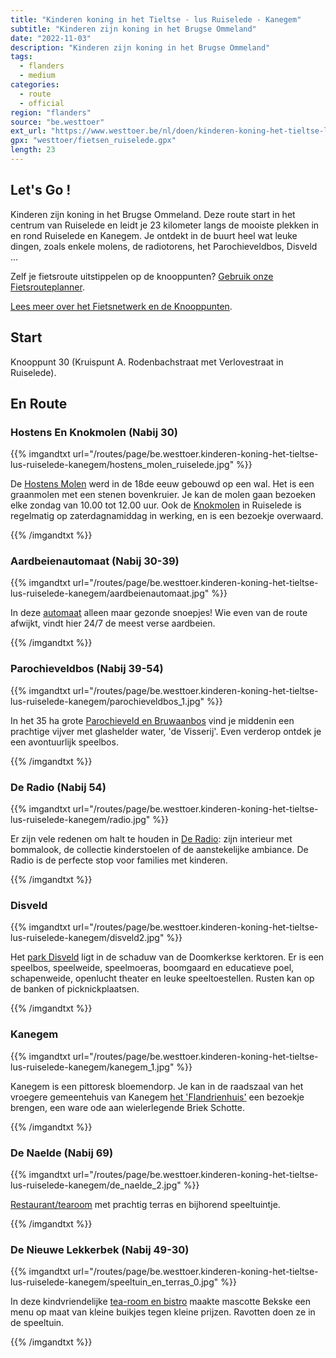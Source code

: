 ```yaml
---
title: "Kinderen koning in het Tieltse - lus Ruiselede - Kanegem"
subtitle: "Kinderen zijn koning in het Brugse Ommeland"
date: "2022-11-03"
description: "Kinderen zijn koning in het Brugse Ommeland" 
tags:
  - flanders
  - medium
categories: 
  - route
  - official
region: "flanders"
source: "be.westtoer"
ext_url: "https://www.westtoer.be/nl/doen/kinderen-koning-het-tieltse-lus-ruiselede-kanegem"
gpx: "westtoer/fietsen_ruiselede.gpx"
length: 23
---
```


## Let's Go !

Kinderen zijn koning in het Brugse Ommeland. Deze route start in het centrum van Ruiselede en leidt je 23 kilometer langs de mooiste plekken in en rond Ruiselede en Kanegem. Je ontdekt in de buurt heel wat leuke dingen, zoals enkele molens, de radiotorens, het Parochieveldbos, Disveld ...

Zelf je fietsroute uitstippelen op de knooppunten? [Gebruik onze Fietsrouteplanner](http://www.westtoer.be/nl/fietsrouteplanner).

[Lees meer over het Fietsnetwerk en de Knooppunten](http://www.westtoer.be/nl/inspiratie/fietsnetwerk).

## Start 

Knooppunt 30 (Kruispunt A. Rodenbachstraat met Verlovestraat in Ruiselede). 

## En Route

### Hostens En Knokmolen (Nabij 30)

{{% imgandtxt url="/routes/page/be.westtoer.kinderen-koning-het-tieltse-lus-ruiselede-kanegem/hostens_molen_ruiselede.jpg" %}}

De [Hostens Molen](https://www.westtoer.be/nl/doen/hostens-molen) werd in de 18de eeuw gebouwd op een wal. Het is een graanmolen met een stenen bovenkruier. Je kan de molen gaan bezoeken elke zondag van 10.00 tot 12.00 uur. Ook de [Knokmolen](https://www.westtoer.be/nl/doen/knokmolen) in Ruiselede is regelmatig op zaterdagnamiddag in werking, en is een bezoekje overwaard. 

{{% /imgandtxt %}}

### Aardbeienautomaat (Nabij 30-39)

{{% imgandtxt url="/routes/page/be.westtoer.kinderen-koning-het-tieltse-lus-ruiselede-kanegem/aardbeienautomaat.jpg" %}}

In deze [automaat](https://www.westtoer.be/nl/eten-drinken/aardbeienautomaat-ruiselede) alleen maar gezonde snoepjes! Wie even van de route afwijkt, vindt hier 24/7 de meest verse aardbeien.

{{% /imgandtxt %}}

### Parochieveldbos (Nabij 39-54)

{{% imgandtxt url="/routes/page/be.westtoer.kinderen-koning-het-tieltse-lus-ruiselede-kanegem/parochieveldbos_1.jpg" %}}

In het 35 ha grote [Parochieveld en Bruwaanbos](https://www.westtoer.be/nl/doen/parochieveld-bruwaanbos) vind je middenin een prachtige vijver met glashelder water, 'de Visserij'. Even verderop ontdek je een avontuurlijk speelbos.

{{% /imgandtxt %}}

### De Radio (Nabij 54)

{{% imgandtxt url="/routes/page/be.westtoer.kinderen-koning-het-tieltse-lus-ruiselede-kanegem/radio.jpg" %}}

Er zijn vele redenen om halt te houden in [De Radio](https://www.westtoer.be/nl/eten-drinken/de-radio): zijn interieur met bommalook, de collectie kinderstoelen of de aanstekelijke ambiance. De Radio is de perfecte stop voor families met kinderen.

{{% /imgandtxt %}}

### Disveld

{{% imgandtxt url="/routes/page/be.westtoer.kinderen-koning-het-tieltse-lus-ruiselede-kanegem/disveld2.jpg" %}}

Het [park Disveld](https://www.westtoer.be/nl/doen/gemeentepark-disveld) ligt in de schaduw van de Doomkerkse kerktoren. Er is een speelbos, speelweide, speelmoeras, boomgaard en educatieve poel, schapenweide, openlucht theater en leuke speeltoestellen. Rusten kan op de banken of picknickplaatsen. 

{{% /imgandtxt %}}

### Kanegem

{{% imgandtxt url="/routes/page/be.westtoer.kinderen-koning-het-tieltse-lus-ruiselede-kanegem/kanegem_1.jpg" %}}

Kanegem is een pittoresk bloemendorp. Je kan in de raadszaal van het vroegere gemeentehuis van Kanegem [het 'Flandrienhuis'](https://www.westtoer.be/nl/doen/flandrienhuis) een bezoekje brengen, een ware ode aan wielerlegende Briek Schotte.

{{% /imgandtxt %}}

### De Naelde (Nabij 69)

{{% imgandtxt url="/routes/page/be.westtoer.kinderen-koning-het-tieltse-lus-ruiselede-kanegem/de_naelde_2.jpg" %}}

[Restaurant/tearoom](https://www.westtoer.be/nl/eten-drinken/de-naelde) met prachtig terras en bijhorend speeltuintje.

{{% /imgandtxt %}}

### De Nieuwe Lekkerbek (Nabij 49-30)

{{% imgandtxt url="/routes/page/be.westtoer.kinderen-koning-het-tieltse-lus-ruiselede-kanegem/speeltuin_en_terras_0.jpg" %}}

In deze kindvriendelijke [tea-room en bistro](https://www.westtoer.be/nl/eten-drinken/de-nieuwe-lekkerbek) maakte mascotte Bekske een menu op maat van kleine buikjes tegen kleine prijzen. Ravotten doen ze in de speeltuin.

{{% /imgandtxt %}}
